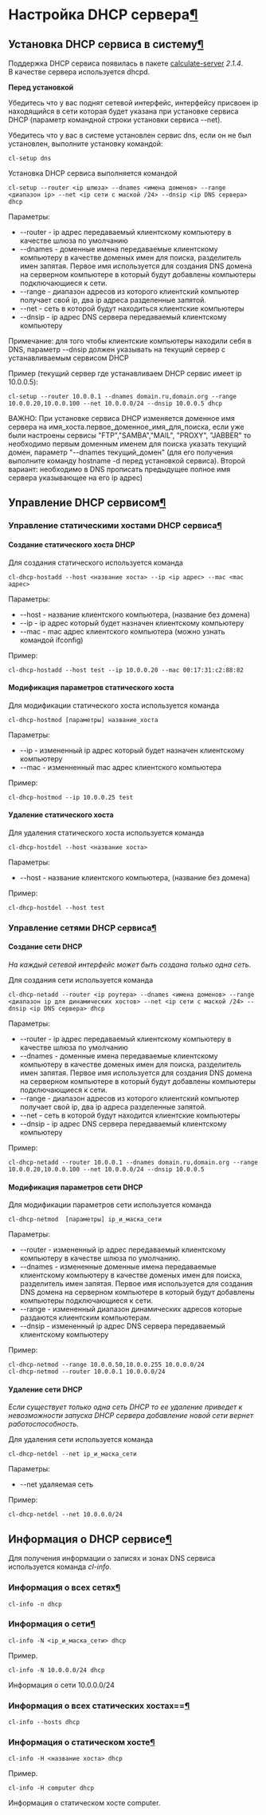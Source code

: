 # Настройка DHCP сервера[¶](#Настройка-DHCP-сервера)

## Установка DHCP сервиса в систему[¶](#Установка-DHCP-сервиса-в-систему)

Поддержка DHCP сервиса появилась в пакете [calculate-server](calculate-server.html) _2.1.4_.  
В качестве сервера используется dhcpd.

**Перед установкой**

Убедитесь что у вас поднят сетевой интерфейс, интерфейсу присвоен ip находящийся в сети которая будет указана при установке сервиса DHCP (параметр командной строки установки сервиса --net).

Убедитесь что у вас в системе установлен сервис dns, если он не был установлен, выполните установку командой:  

    
    cl-setup dns
    

Установка DHCP сервиса выполняется командой  

    
    cl-setup --router <ip шлюза> --dnames <имена доменов> --range <диапазон ip> --net <ip сети с маской /24> --dnsip <ip DNS сервера> dhcp
    

Параметры:

* --router - ip адрес передаваемый клиентскому компьютеру в качестве шлюза по умолчанию
* --dnames - доменные имена передаваемые клиентскому компьютеру в качестве доменых имен для поиска, разделитель имен запятая. Первое имя используется для создания DNS домена на серверном компьютере в который будут добавлены компьютеры подключающиеся к сети.
* --range - диапазон адресов из которого клиентский компьютер получает свой ip, два ip адреса разделенные запятой.
* --net - cеть в которой будут находиться клиентские компьютеры
* --dnsip - ip адрес DNS сервера передаваемый клиентскому компьютеру

Примечание: для того чтобы клиентские компьютеры находили себя в DNS, параметр --dnsip должен указывать на текущий сервер с устанавливаемым сервисом DHCP

Пример (текущий сервер где устанавливаем DHCP сервис имеет ip 10.0.0.5):  

    
    cl-setup --router 10.0.0.1 --dnames domain.ru,domain.org --range 10.0.0.20,10.0.0.100 --net 10.0.0.0/24 --dnsip 10.0.0.5 dhcp
    

ВAЖНО: При установке сервиса DHCP изменяется доменное имя сервера на имя\_хоста.первое\_доменное\_имя\_для\_поиска, если уже были настроены сервисы "FTP","SAMBA","MAIL", "PROXY", "JABBER" то необходимо первым доменным именем для поиска указать текущий домен, параметр "--dnames текущий\_домен" (для его получения выполните команду hostname -d перед установкой сервиса). Второй вариант: необходимо в DNS прописать предыдущее полное имя сервера указывающее на его ip адрес)

## Управление DHCP сервисом[¶](#Управление-DHCP-сервисом)

### Управление статическими хостами DHCP сервиса[¶](#Управление-статическими-хостами-DHCP-сервиса)

#### Создание статического хоста DHCP

Для создания статического используется команда  

    
    cl-dhcp-hostadd --host <название хоста> --ip <ip адрес> --mac <mac адрес>
    

Параметры:

* --host - название клиентского компьютера, (название без домена)
* --ip - ip адрес который будет назначен клиентскому компьютеру
* --mac - mac адрес клиентского компьютера (можно узнать командой ifconfig)

Пример:  

    
    cl-dhcp-hostadd --host test --ip 10.0.0.20 --mac 00:17:31:c2:88:82
    

#### Модификация параметров статического хоста

Для модификации статического хоста используется команда  

    
    cl-dhcp-hostmod [параметры] название_хоста
    

Параметры:

* --ip - измененный ip адрес который будет назначен клиентскому компьютеру
* --mac - изменненный mac адрес клиентского компьютера

Пример:  

    
    cl-dhcp-hostmod --ip 10.0.0.25 test
    

#### Удаление статического хоста

Для удаления статического хоста используется команда  

    
    cl-dhcp-hostdel --host <название хоста>
    

Параметры:

* --host - название клиентского компьютера, (название без домена)

Пример:  

    
    cl-dhcp-hostdel --host test
    

### Управление сетями DHCP сервиса[¶](#Управление-сетями-DHCP-сервиса)

#### Создание сети DHCP

_На каждый сетевой интерфейс может быть создана только одна сеть._

Для создания сети используется команда  

    
    cl-dhcp-netadd --router <ip роутера> --dnames <имена доменов> --range <диапазон ip для динамических хостов> --net <ip сети с маской /24> --dnsip <ip DNS сервера> dhcp
    

Параметры:

* --router - ip адрес передаваемый клиентскому компьютеру в качестве шлюза по умолчанию
* --dnames - доменные имена передаваемые клиентскому компьютеру в качестве доменых имен для поиска, разделитель имен запятая. Первое имя используется для создания DNS домена на серверном компьютере в который будут добавлены компьютеры подключающиеся к сети.
* --range - диапазон адресов из которого клиентский компьютер получает свой ip, два ip адреса разделенные запятой.
* --net - cеть в которой будут находится клиентские компьютеры
* --dnsip - ip адрес DNS сервера передаваемый клиентскому компьютеру

Пример:  

    
    cl-dhcp-netadd --router 10.0.0.1 --dnames domain.ru,domain.org --range 10.0.0.20,10.0.0.100 --net 10.0.0.0/24 --dnsip 10.0.0.5
    

#### Модификация параметров сети DHCP

Для модификации параметров сети используется команда  

    
    cl-dhcp-netmod  [параметры] ip_и_маска_сети
    

Параметры:

* --router - измененный ip адрес передаваемый клиентскому компьютеру в качестве шлюза по умолчанию.
* --dnames - измененные доменные имена передаваемые клиентскому компьютеру в качестве доменых имен для поиска, разделитель имен запятая. Первое имя используется для создания DNS домена на серверном компьютере в который будут добавлены компьютеры подключающиеся к сети.
* --range - измененный диапазон динамических адресов которые раздаются клиентским компьютерам.
* --dnsip - измененный ip адрес DNS сервера передаваемый клиентскому компьютеру

Пример:  

    
    cl-dhcp-netmod --range 10.0.0.50,10.0.0.255 10.0.0.0/24
    cl-dhcp-netmod --router 10.0.0.1 10.0.0.0/24
    

#### Удаление cети DHCP

_Если существует только одна сеть DHCP то ее удаление приведет к невозможности запуска DHCP сервера добавление новой сети вернет работоспособность._

Для удаления сети используется команда  

    
    cl-dhcp-netdel --net ip_и_маска_сети
    

Параметры:

* --net удаляемая сеть

Пример:  

    
    cl-dhcp-netdel --net 10.0.0.0/24
    

## Информация о DHCP сервисе[¶](#Информация-о-DHCP-сервисе)

Для получения информации о записях и зонах DNS сервиса используется команда _cl-info_.

### Информация о всех сетях[¶](#Информация-о-всех-сетях)

    
    cl-info -n dhcp
    

### Информация о cети[¶](#Информация-о-cети)

    
    cl-info -N <ip_и_маска_сети> dhcp
    

Пример.  

    
    cl-info -N 10.0.0.0/24 dhcp
    

Информация о сети 10.0.0.0/24

### Информация о всех статических хостах==[¶](#Информация-о-всех-статических-хостах)

    
    cl-info --hosts dhcp
    

### Информация о статическом хосте[¶](#Информация-о-статическом-хосте)

    
    cl-info -H <название хоста> dhcp
    

Пример.  

    
    cl-info -H computer dhcp
    

  
Информация о статическом хосте computer.